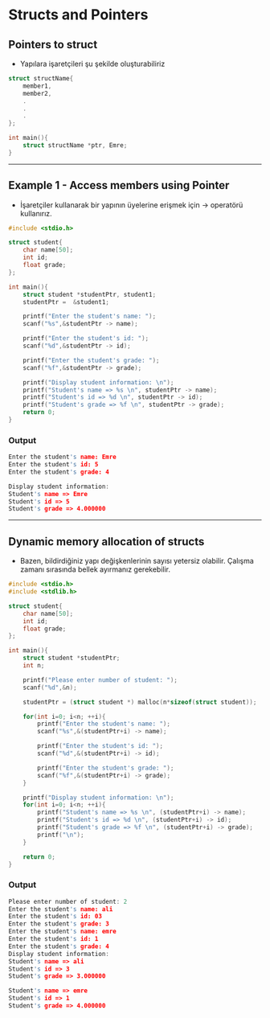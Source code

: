 # Structs and Pointers

## Pointers to struct

- Yapılara işaretçileri şu şekilde oluşturabiliriz

```c
struct structName{
    member1,
    member2,
    .
    .
    .
};

int main(){
    struct structName *ptr, Emre;
}
```

------------
## Example 1 - Access members using Pointer

- İşaretçiler kullanarak bir yapının üyelerine erişmek için -> operatörü kullanırız.

```c
#include <stdio.h>

struct student{
    char name[50];
    int id;
    float grade;
};

int main(){
    struct student *studentPtr, student1;
    studentPtr =  &student1;

    printf("Enter the student's name: ");
    scanf("%s",&studentPtr -> name);

    printf("Enter the student's id: ");
    scanf("%d",&studentPtr -> id);

    printf("Enter the student's grade: ");
    scanf("%f",&studentPtr -> grade);

    printf("Display student information: \n");
    printf("Student's name => %s \n", studentPtr -> name);
    printf("Student's id => %d \n", studentPtr -> id);
    printf("Student's grade => %f \n", studentPtr -> grade);
    return 0;
}
```

### Output

```c
Enter the student's name: Emre
Enter the student's id: 5
Enter the student's grade: 4

Display student information:
Student's name => Emre
Student's id => 5
Student's grade => 4.000000

```

------------
## Dynamic memory allocation of structs

- Bazen, bildirdiğiniz yapı değişkenlerinin sayısı yetersiz olabilir. Çalışma zamanı sırasında bellek ayırmanız gerekebilir.

```c
#include <stdio.h>
#include <stdlib.h>

struct student{
    char name[50];
    int id;
    float grade;
};

int main(){
    struct student *studentPtr;
    int n;

    printf("Please enter number of student: ");
    scanf("%d",&n);

    studentPtr = (struct student *) malloc(n*sizeof(struct student));

    for(int i=0; i<n; ++i){
        printf("Enter the student's name: ");
        scanf("%s",&(studentPtr+i) -> name);

        printf("Enter the student's id: ");
        scanf("%d",&(studentPtr+i) -> id);

        printf("Enter the student's grade: ");
        scanf("%f",&(studentPtr+i) -> grade);
    }

    printf("Display student information: \n");
    for(int i=0; i<n; ++i){
        printf("Student's name => %s \n", (studentPtr+i) -> name);
        printf("Student's id => %d \n", (studentPtr+i) -> id);
        printf("Student's grade => %f \n", (studentPtr+i) -> grade);
        printf("\n");
    }

    return 0;
}
```

### Output

```c
Please enter number of student: 2
Enter the student's name: ali
Enter the student's id: 03
Enter the student's grade: 3
Enter the student's name: emre
Enter the student's id: 1
Enter the student's grade: 4
Display student information:
Student's name => ali
Student's id => 3
Student's grade => 3.000000

Student's name => emre
Student's id => 1
Student's grade => 4.000000
```
